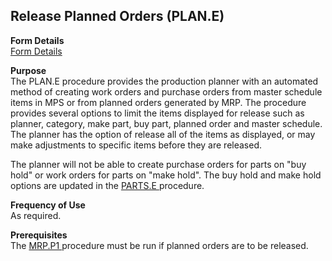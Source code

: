 ##  Release Planned Orders (PLAN.E)

<PageHeader />

**Form Details**  
[ Form Details ](PLAN-E-1/README.md)   

**Purpose**  
The PLAN.E procedure provides the production planner with an automated method
of creating work orders and purchase orders from master schedule items in MPS
or from planned orders generated by MRP. The procedure provides several
options to limit the items displayed for release such as planner, category,
make part, buy part, planned order and master schedule. The planner has the
option of release all of the items as displayed, or may make adjustments to
specific items before they are released.  
  
The planner will not be able to create purchase orders for parts on "buy hold" or work orders for parts on "make hold". The buy hold and make hold options are updated in the [ PARTS.E ](../../../ENG-OVERVIEW/ENG-ENTRY/PARTS-E/README.md) procedure. 

**Frequency of Use**  
As required.

**Prerequisites**  
The [ MRP.P1 ](MRP-P1/README.md) procedure must be run if planned orders are to be released. 

<badge text= "Version 8.10.57" vertical="middle" />

<PageFooter />